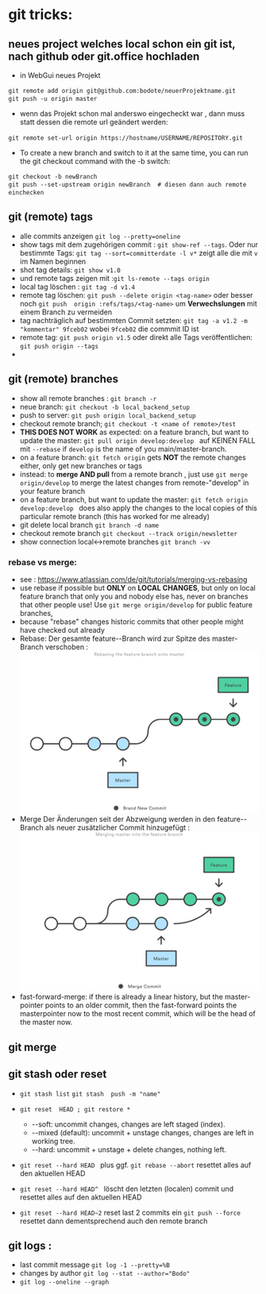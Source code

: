 # git tricks:
## neues project welches local schon ein git ist, nach github oder git.office hochladen
* in WebGui neues Projekt 
```
git remote add origin git@github.com:bodote/neuerProjektname.git
git push -u origin master
```
* wenn das Projekt schon mal anderswo eingecheckt war , dann muss statt dessen die remote url geändert werden:

`git remote set-url origin https://hostname/USERNAME/REPOSITORY.git`

* To create a new branch and switch to it at the same time, you can run the git checkout command with the -b switch:
```
git checkout -b newBranch
git push --set-upstream origin newBranch  # diesen dann auch remote einchecken
```
## git (remote) tags
* alle commits anzeigen `git log --pretty=oneline` 
* show tags mit dem zugehörigen commit : `git show-ref --tags`. Oder nur bestimmte Tags: `git tag --sort=committerdate -l v*`  zeigt alle die mit `v` im Namen beginnen
* shot tag details: `git show v1.0` 
* und remote tags zeigen mit  :`git ls-remote --tags origin`
* local tag löschen : `git tag -d v1.4`
* remote tag löschen: `git push --delete origin <tag-name>` oder besser noch `git push  origin :refs/tags/<tag-name>` um **Verwechslungen** mit einem Branch zu vermeiden
* tag nachträglich auf bestimmten Commit setzten: `git tag -a v1.2 -m "kommentar" 9fceb02` wobei `9fceb02` die commmit ID ist
* remote tag: `git push origin v1.5` oder direkt alle Tags veröffentlichen: `git push origin --tags`
* 
## git (remote) branches
* show all remote branches : `git branch -r`
* neue branch: `git checkout -b local_backend_setup`
* push to server: `git push origin local_backend_setup`
* checkout remote  branch; `git checkout -t <name of remote>/test` 
* **THIS DOES NOT WORK** as expected: on a feature branch, but want to update the master: `git pull origin develop:develop ` auf KEINEN FALL mit `--rebase`  if `develop` is the name of you main/master-branch.
* on a feature branch: `git fetch origin` gets **NOT** the remote changes either, only get new branches or tags
* instead: to **merge AND pull** from a remote branch , just use `git merge origin/develop` to merge the latest changes from remote-"develop" in your feature branch 
* on a feature branch, but want to update the master:   `git fetch origin develop:develop ` does also apply the changes to the local copies of this particular remote branch (this has worked for me already)
* git delete local branch `git branch -d name`
* checkout remote branch `git checkout --track origin/newsletter`
* show connection local<->remote branches `git branch -vv`
### rebase vs merge:
* see : https://www.atlassian.com/de/git/tutorials/merging-vs-rebasing
* use rebase if possible but **ONLY** on **LOCAL CHANGES**, but only on local feature branch that only you and nobody else has, never on   branches that other people use!  Use `git merge origin/develop` for public feature branches,
* because "rebase" changes historic commits that other people might have checked out already
* Rebase:  Der gesamte feature--Branch wird zur Spitze des master-Branch verschoben :![rebase](./assets/rebase.svg  )
* Merge Der Änderungen seit der Abzweigung werden in den  feature--Branch als neuer zusätzlicher Commit hinzugefügt :![rebase](./assets/merge.svg  )
* fast-forward-merge: if there is already a linear history, but the master-pointer points to an older commit, then the fast-forward points the masterpointer now to the most recent commit, which will be the head of the master now.


## git merge

## git stash oder reset
* `git stash list`  `git stash  push -m "name" `
* `git reset  HEAD ; git restore *`
   * --soft: uncommit changes, changes are left staged (index).
   * --mixed (default): uncommit + unstage changes, changes are left in working tree.
   * --hard: uncommit + unstage + delete changes, nothing left.
* `git reset --hard HEAD ` plus ggf. `git rebase --abort` resettet alles auf den aktuellen HEAD
* `git reset --hard HEAD^ ` löscht den letzten (localen) commit und   resettet alles auf den aktuellen HEAD

* `git reset --hard HEAD~2` reset last 2 commits ein `git push --force` resettet dann dementsprechend auch den remote  branch


## git logs :
* last commit message `git log -1 --pretty=%B`
* changes by author `git log --stat --author="Bodo"`
* `git log --oneline --graph`

